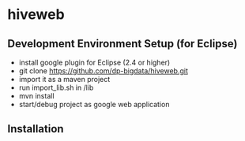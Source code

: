 hiveweb
=============


## Development Environment Setup (for Eclipse)
* install google plugin for Eclipse (2.4 or higher)
* git clone https://github.com/dp-bigdata/hiveweb.git
* import it as a maven project
* run import_lib.sh in /lib
* mvn install
* start/debug project as google web application


## Installation